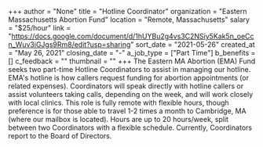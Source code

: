 +++
author = "None"
title = "Hotline Coordinator"
organization = "Eastern Massachusetts Abortion Fund"
location = "Remote, Massachusetts"
salary = "$25/hour"
link = "https://docs.google.com/document/d/1hUYBu2g4vs3C2NSiy5Kak5n_oeCcn_Wuv3iGJgs9Rm8/edit?usp=sharing"
sort_date = "2021-05-26"
created_at = "May 26, 2021"
closing_date = "-"
a_job_type = ["Part Time"]
b_benefits = []
c_feedback = ""
thumbnail = ""
+++
The Eastern MA Abortion (EMA) Fund seeks two part-time Hotline Coordinators to assist in managing our hotline. EMA's hotline is how callers request funding for abortion appointments (or related expenses). Coordinators will speak directly with hotline callers or assist volunteers taking calls, depending on the week, and will work closely with local clinics. This role is fully remote with flexible hours, though preference is for those able to travel 1-2 times a month to Cambridge, MA (where our mailbox is located).  Hours are up to 20 hours/week, split between two Coordinators with a flexible schedule. Currently, Coordinators report to the Board of Directors.